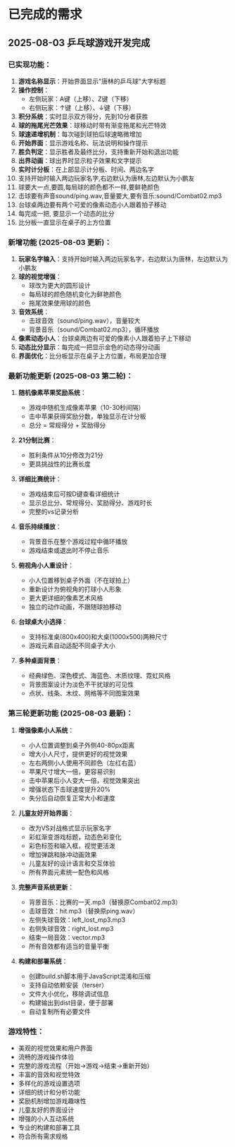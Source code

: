 # 已完成的需求

## 2025-08-03 乒乓球游戏开发完成

### 已实现功能：

1. **游戏名称显示**：开始界面显示"唐林的乒乓球"大字标题
2. **操作控制**：
   - 左侧玩家：A键（上移）、Z键（下移）
   - 右侧玩家：↑键（上移）、↓键（下移）
3. **积分系统**：实时显示双方得分，先到10分者获胜
4. **球的拖尾光芒效果**：球移动时带有渐变拖尾和光芒特效
5. **球速递增机制**：每次碰到球拍后球速略微增加
6. **开始界面**：显示游戏名称、玩法说明和操作提示
7. **胜负判定**：显示胜者及最终比分，支持重新开始和退出功能
8. **出界动画**：球出界时显示粒子效果和文字提示
9. **实时计分板**：在上部显示计分板、时间、两边名字
10.  支持开始时输入两边玩家名字,右边默认为唐林,左边默认为小鹏友
5. 球要大一点,要圆,每局球的颜色都不一样,要鲜艳颜色
6. 击球要有声音sound/ping.wav,音量要大,要有音乐:sound/Combat02.mp3
7. 台球桌两边要有两个可爱的像素动态小人跟着拍子移动
8. 每完成一把, 要显示一个动态的比分
9. 比分板一直显示在桌子的上方位置

### 新增功能 (2025-08-03 更新)：

1. **玩家名字输入**：支持开始时输入两边玩家名字，右边默认为唐林，左边默认为小鹏友
2. **球的视觉增强**：
   - 球改为更大的圆形设计
   - 每局球的颜色随机变化为鲜艳颜色
   - 拖尾效果使用球的颜色
3. **音效系统**：
   - 击球音效（sound/ping.wav），音量较大
   - 背景音乐（sound/Combat02.mp3），循环播放
4. **像素动态小人**：台球桌两边有可爱的像素小人跟着拍子上下移动
5. **动态比分显示**：每完成一把显示金色的动态得分动画
6. **界面优化**：比分板显示在桌子上方位置，布局更加合理

### 最新功能更新 (2025-08-03 第二轮)：

1. **随机像素苹果奖励系统**：
   - 游戏中随机生成像素苹果（10-30秒间隔）
   - 击中苹果获得奖励分数，单独显示在计分板
   - 总分 = 常规得分 + 奖励得分

2. **21分制比赛**：
   - 胜利条件从10分修改为21分
   - 更具挑战性的比赛长度

3. **详细比赛统计**：
   - 游戏结束后可按D键查看详细统计
   - 显示总比分、常规得分、奖励得分、游戏时长
   - 完整的vs记录分析

4. **音乐持续播放**：
   - 背景音乐在整个游戏过程中循环播放
   - 游戏结束或退出时不停止音乐

5. **俯视角小人重设计**：
   - 小人位置移到桌子外面（不在球拍上）
   - 重新设计为俯视角的打球小人形象
   - 更大更详细的像素艺术风格
   - 独立的动作动画，不跟随球拍移动

6. **台球桌大小选择**：
   - 支持标准桌(800x400)和大桌(1000x500)两种尺寸
   - 游戏元素自动适配不同桌子大小

7. **多种桌面背景**：
   - 经典绿色、深色模式、海蓝色、木质纹理、霓虹风格
   - 背景图案设计为淡色不干扰球的可见性
   - 点状、线条、木纹、网格等不同图案效果

### 第三轮更新功能 (2025-08-03 最新)：

1. **增强像素小人系统**：
   - 小人位置调整到桌子外侧40-80px距离
   - 增大小人尺寸，提供更好的视觉效果
   - 左右两侧小人使用不同颜色（左红右蓝）
   - 苹果尺寸增大一倍，更容易识别
   - 击中苹果后小人变大一倍，视觉效果突出
   - 增强状态下击球速度提升20%
   - 失分后自动恢复正常大小和速度

2. **儿童友好开始界面**：
   - 改为VS对战格式显示玩家名字
   - 彩虹渐变游戏标题，动态色彩变化
   - 彩色标签和输入框，视觉更活泼
   - 增加弹跳和脉冲动画效果
   - 儿童友好的设计语言和交互体验
   - 所有界面元素统一配色和风格

3. **完整声音系统更新**：
   - 背景音乐：比赛的一天.mp3（替换原Combat02.mp3）
   - 击球音效：hit.mp3（替换原ping.wav）
   - 左侧失球音效：left_lost_mp3.mp3
   - 右侧失球音效：right_lost.mp3
   - 结束一局音效：vector.mp3
   - 所有音效都有适当的音量平衡

4. **构建和部署系统**：
   - 创建build.sh脚本用于JavaScript混淆和压缩
   - 支持自动依赖安装（terser）
   - 文件大小优化，移除调试信息
   - 构建输出到dist目录，便于部署
   - 自动复制所有必要文件

### 游戏特性：
- 美观的视觉效果和用户界面
- 流畅的游戏操作体验
- 完整的游戏流程（开始→游戏→结束→重新开始）
- 丰富的音效和视觉特效
- 多样化的游戏设置选项
- 详细的统计和分析功能
- 奖励机制增加游戏趣味性
- 儿童友好的界面设计
- 增强的小人互动系统
- 专业的构建和部署工具
- 符合所有需求规格